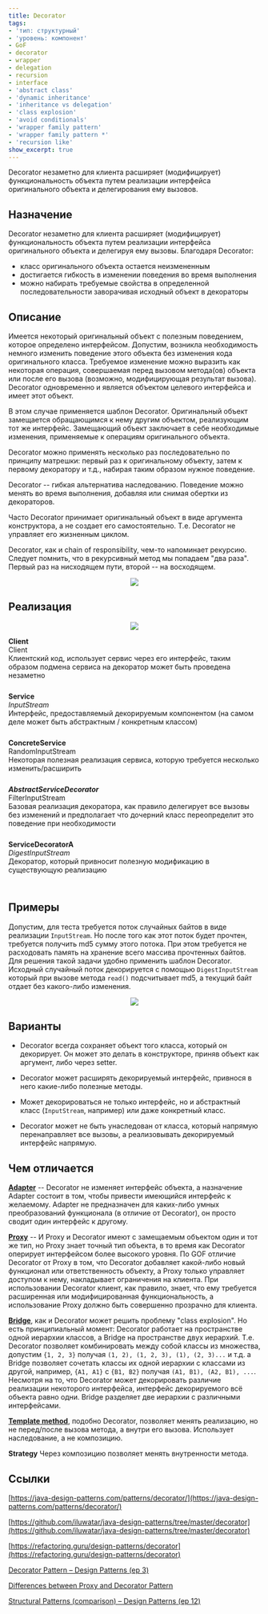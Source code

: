 ```yaml
---
title: Decorator
tags:
- 'тип: структурный'
- 'уровень: компонент'
- GoF
- decorator
- wrapper
- delegation
- recursion
- interface
- 'abstract class'
- 'dynamic inheritance'
- 'inheritance vs delegation'
- 'class explosion'
- 'avoid conditionals'
- 'wrapper family pattern'
- 'wrapper family pattern *'
- 'recursion like'
show_excerpt: true
---
```


Decorator незаметно для клиента расширяет (модифицирует) функциональность
объекта путем реализации интерфейса оригинального объекта и делегирования ему
вызовов.

<!--more-->

<style>
    .wrap {
        padding-bottom: 25px;
    }
</style>

## Назначение

Decorator незаметно для клиента расширяет (модифицирует) функциональность
объекта путем реализации интерфейса оригинального объекта и делегируя ему
вызовы. Благодаря Decorator:
* класс оригинального объекта остается неизмененным
* достигается гибкость в изменении поведения во время выполнения
* можно набирать требуемые свойства в определенной последовательности заворачивая исходный объект в декораторы

## Описание
Имеется некоторый оригинальный объект с полезным поведением, которое определено
интерфейсом. Допустим, возникла необходимость немного изменить поведение этого
объекта без изменения кода оригинального класса. Требуемое изменение можно
выразить как некоторая операция, совершаемая перед вызовом метода(ов) объекта или
после его вызова (возможно, модифицирующая результат вызова). Decorator
одновременно и является объектом целевого интерфейса и имеет этот объект.

В этом случае применяется шаблон Decorator. Оригинальный объект замещается
обращающимся к нему другим объектом, реализующим тот же интерфейс. Замещающий
объект заключает в себе необходимые изменения, применяемые к операциям
оригинального объекта.

Decorator можно применять несколько раз последовательно по принципу матрешки:
первый раз к оригинальному объекту, затем к первому декоратору и т.д., набирая
таким образом нужное поведение.

Decorator -- гибкая альтернатива наследованию. Поведение можно менять во время
выполнения, добавляя или снимая обертки из декораторов.

Часто Decorator принимает оригинальный объект в виде аргумента конструктора, а
не создает его самостоятельно. Т.е. Decorator не управляет его жизненным циклом.

Decorator, как и chain of responsibility, чем-то напоминает рекурсию. Следует
помнить, что в рекурсивный метод мы попадаем "два раза". Первый раз
на нисходящем пути, второй -- на восходящем.

<p align="center">
  <img src="/assets/images/decorator/decorator-recursion.png" />
</p>

## Реализация


<p align="center">
  <img src="/assets/images/decorator/decorator-uml-class-diagram.png" />
</p>


<div class="grid grid--px-0">
  <div class="cell cell--lg-3 cell--3"><b>Client</b></div>
  <div class="cell cell--auto">Client</div>
  <div class="cell cell--lg-12 wrap">Клиентский код, использует сервис через его интерфейс, таким образом подмена сервиса на декоратор может быть проведена незаметно</div>

  <div class="cell cell--lg-3 cell--3"><b>Service</b></div>
  <div class="cell cell--auto"><i>InputStream</i></div>
  <div class="cell cell--lg-12 wrap">Интерфейс, предоставляемый декорируемым компонентом (на самом деле может быть абстрактным / конкретным классом)</div>

  <div class="cell cell--lg-3 cell--3"><b>ConcreteService</b></div>
  <div class="cell cell--auto">RandomInputStream</div>
  <div class="cell cell--lg-12 wrap">Некоторая полезная реализация сервиса, которую требуется несколько изменить/расширить</div>

  <div class="cell cell--lg-3 cell--3"><b><i>AbstractServiceDecorator</i></b></div>
  <div class="cell cell--auto">FilterInputStream</div>
  <div class="cell cell--lg-12 wrap">Базовая реализация декоратора, как правило делегирует все вызовы без изменений и предполагает что дочерний класс переопределит это поведение при необходимости</div>

  <div class="cell cell--lg-3 cell--3"><b>ServiceDecoratorA</b></div>
  <div class="cell cell--auto"><i>DigestInputStream</i></div>
  <div class="cell cell--lg-12 wrap">Декоратор, который привносит полезную модификацию в существующую реализацию</div>

</div>

## Примеры
Допустим, для теста требуется поток случайных байтов в виде реализации `InputStream`.
Но после того как этот поток будет прочтен, требуется получить md5 сумму этого потока.
При этом требуется не расходовать память на хранение всего массива прочтенных байтов.
Для решения такой задачи удобно применить шаблон Decorator. Исходный случайный поток
декорируется с помощью `DigestInputStream` который при вызове метода `read()`
подсчитывает md5, а текущий байт отдает без какого-либо изменения.

<p align="center">
  <img src="/assets/images/decorator/decorator-uml-class-diagram-example.png" />
</p>

## Варианты

* Decorator всегда сохраняет объект того класса, который он декорирует. Он может
это делать в конструкторе, приняв объект как аргумент, либо через setter.

* Decorator может расширять декорируемый интерфейс, привнося в него какие-либо
полезные методы.

* Может декорироваться не только интерфейс, но и абстрактный класс (`InputStream`, например)
или даже конкретный класс.

* Decorator может не быть унаследован от класса, который напрямую перенаправляет все вызовы,
а реализовывать декорируемый интерфейс напрямую.

## Чем отличается

**[Adapter](/2021/01/24/adapter.html)** -- Decorator не изменяет интерфейс объекта,
а назначение Adapter состоит в том, чтобы привести имеющийся интерфейс к желаемому.
Adapter не предназначен для каких-либо умных преобразований функционала
(в отличие от Decorator), он просто сводит один интерфейс к другому.

**[Proxy](/2021/04/26/proxy.html)** -- И Proxy и Decorator имеют с замещаемым
объектом один и тот же тип, но Proxy знает точный тип объекта, в то время как
Decorator оперирует интерфейсом более высокого уровня. По GOF отличие Decorator
от Proxy в том, что Decorator добавляет какой-либо новый функционал или
ответственность объекту, а Proxy только управляет доступом к нему, накладывает
ограничения на клиента. При использовании Decorator клиент, как правило, знает,
что ему требуется расширенная или модифицированная функциональность, а использование
Proxy должно быть совершенно прозрачно для клиента.

**[Bridge](/2021/03/21/bridge.html)**, как и Decorator может решить
проблему "class explosion". Но есть принципиальный момент: Decorator работает
на пространстве одной иерархии классов, а Bridge на пространстве двух иерархий.
Т.е. Decorator позволяет комбинировать между собой классы из множества, допустим
`{1, 2, 3}` получая `(1, 2), (1, 2, 3), (1), (2, 3)...` и т.д. а Bridge позволяет
сочетать классы их одной иерархии с классами из другой, например, `{A1, A1}` с
`{B1, B2}` получая `(A1, B1), (A2, B1), ...`. Несмотря на то, что Decorator
может декорировать различие реализации некоторого интерфейса, интерфейс декорируемого
всё объекта равно одни. Bridge разделяет две иерархии с различными интерфейсами.

**[Template method](/2021/01/26/template-method.html)**, подобно
Decorator, позволяет менять реализацию, но не перед/после вызова метода, а внутри
его вызова. Использует наследование, а не композицию.

**Strategy** Через композицию позволяет менять внутренности метода.

## Ссылки
[https://java-design-patterns.com/patterns/decorator/](https://java-design-patterns.com/patterns/decorator/)

[https://github.com/iluwatar/java-design-patterns/tree/master/decorator](https://github.com/iluwatar/java-design-patterns/tree/master/decorator)

[https://refactoring.guru/design-patterns/decorator](https://refactoring.guru/design-patterns/decorator)

[Decorator Pattern – Design Patterns (ep 3)](https://www.youtube.com/watch?v=GCraGHx6gso)

[Differences between Proxy and Decorator Pattern](https://stackoverflow.com/questions/18618779/differences-between-proxy-and-decorator-pattern/60478875)

[Structural Patterns (comparison) – Design Patterns (ep 12)](https://www.youtube.com/watch?v=lPsSL6_7NBg&list=PLrhzvIcii6GNjpARdnO4ueTUAVR9eMBpc&index=12)
